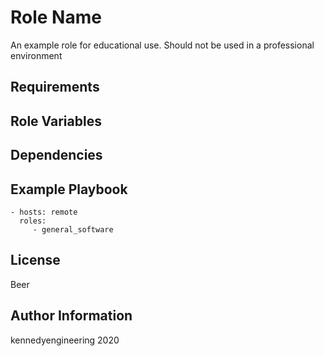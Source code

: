 Role Name
=========

An example role for educational use. Should not be used in a professional environment

Requirements
------------

Role Variables
--------------

Dependencies
------------

Example Playbook
----------------

    - hosts: remote
      roles:
         - general_software

License
-------

Beer

Author Information
------------------

kennedyengineering 2020
